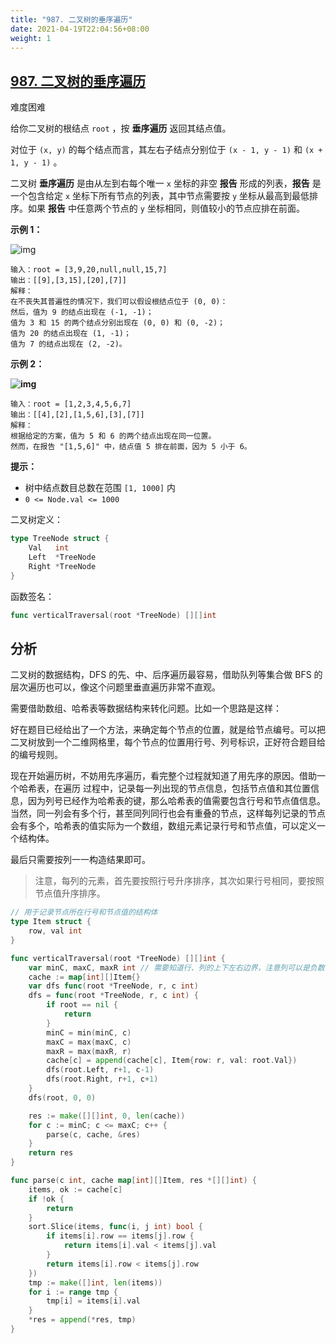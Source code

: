 ```yaml
---
title: "987. 二叉树的垂序遍历"
date: 2021-04-19T22:04:56+08:00
weight: 1
---
```


## [987. 二叉树的垂序遍历](https://leetcode-cn.com/problems/vertical-order-traversal-of-a-binary-tree/)

难度困难

给你二叉树的根结点 `root` ，按 **垂序遍历** 返回其结点值。

对位于 `(x, y)` 的每个结点而言，其左右子结点分别位于 `(x - 1, y - 1)` 和 `(x + 1, y - 1)` 。

二叉树 **垂序遍历** 是由从左到右每个唯一 `x` 坐标的非空 **报告** 形成的列表，**报告** 是一个包含给定 `x` 坐标下所有节点的列表，其中节点需要按 `y` 坐标从最高到最低排序。如果 **报告** 中任意两个节点的 `y` 坐标相同，则值较小的节点应排在前面。

 

**示例 1：**

![img](https://assets.leetcode-cn.com/aliyun-lc-upload/uploads/2019/02/02/1236_example_1.PNG)

```
输入：root = [3,9,20,null,null,15,7]
输出：[[9],[3,15],[20],[7]]
解释： 
在不丧失其普遍性的情况下，我们可以假设根结点位于 (0, 0)：
然后，值为 9 的结点出现在 (-1, -1)；
值为 3 和 15 的两个结点分别出现在 (0, 0) 和 (0, -2)；
值为 20 的结点出现在 (1, -1)；
值为 7 的结点出现在 (2, -2)。
```

**示例 2：**

**![img](https://assets.leetcode-cn.com/aliyun-lc-upload/uploads/2019/02/23/tree2.png)**

```
输入：root = [1,2,3,4,5,6,7]
输出：[[4],[2],[1,5,6],[3],[7]]
解释：
根据给定的方案，值为 5 和 6 的两个结点出现在同一位置。
然而，在报告 "[1,5,6]" 中，结点值 5 排在前面，因为 5 小于 6。
```

 

**提示：**

- 树中结点数目总数在范围 `[1, 1000]` 内
- `0 <= Node.val <= 1000`

二叉树定义：

```go
type TreeNode struct {
	Val   int
	Left  *TreeNode
	Right *TreeNode
}
```

函数签名：

```go
func verticalTraversal(root *TreeNode) [][]int
```

## 分析

二叉树的数据结构，DFS 的先、中、后序遍历最容易，借助队列等集合做 BFS 的层次遍历也可以，像这个问题里垂直遍历非常不直观。

需要借助数组、哈希表等数据结构来转化问题。比如一个思路是这样：

好在题目已经给出了一个方法，来确定每个节点的位置，就是给节点编号。可以把二叉树放到一个二维网格里，每个节点的位置用行号、列号标识，正好符合题目给的编号规则。

现在开始遍历树，不妨用先序遍历，看完整个过程就知道了用先序的原因。借助一个哈希表，在遍历 过程中，记录每一列出现的节点信息，包括节点值和其位置信息，因为列号已经作为哈希表的键，那么哈希表的值需要包含行号和节点值信息。当然，同一列会有多个行，甚至同列同行也会有重叠的节点，这样每列记录的节点会有多个，哈希表的值实际为一个数组，数组元素记录行号和节点值，可以定义一个结构体。

最后只需要按列一一构造结果即可。

> 注意，每列的元素，首先要按照行号升序排序，其次如果行号相同，要按照节点值升序排序。

```go
// 用于记录节点所在行号和节点值的结构体
type Item struct {
	row, val int
}

func verticalTraversal(root *TreeNode) [][]int {
	var minC, maxC, maxR int // 需要知道行、列的上下左右边界，注意列可以是负数，行从0开始
	cache := map[int][]Item{}
	var dfs func(root *TreeNode, r, c int)
	dfs = func(root *TreeNode, r, c int) {
		if root == nil {
			return
		}
		minC = min(minC, c)
		maxC = max(maxC, c)
		maxR = max(maxR, r)
		cache[c] = append(cache[c], Item{row: r, val: root.Val})
		dfs(root.Left, r+1, c-1)
		dfs(root.Right, r+1, c+1)
	}
	dfs(root, 0, 0)

	res := make([][]int, 0, len(cache))
	for c := minC; c <= maxC; c++ {
		parse(c, cache, &res)
	}
	return res
}

func parse(c int, cache map[int][]Item, res *[][]int) {
	items, ok := cache[c]
	if !ok {
		return
	}
	sort.Slice(items, func(i, j int) bool {
		if items[i].row == items[j].row {
			return items[i].val < items[j].val
		}
		return items[i].row < items[j].row
	})
	tmp := make([]int, len(items))
	for i := range tmp {
		tmp[i] = items[i].val
	}
	*res = append(*res, tmp)
}
```

